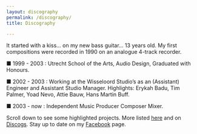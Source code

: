 ```yaml
---
layout: discography
permalink: /discography/
title: Discography

---
```


It started with a kiss... on my new bass guitar... 13 years old. My first compositions were recorded in 1990 on an analogue 4-track recorder.


■ 1999 - 2003 : Utrecht School of the Arts, Audio Design, Graduated with Honours.

■ 2002 - 2003 : Working at the Wisseloord Studio’s as an (Assistant) Engineer and Assistant Studio Manager. Highlights: Erykah Badu, Tim Palmer, Yoad Nevo, Attie Bauw, Hans Martin Buff.

■ 2003 - now : Independent Music Producer Composer Mixer.

Scroll down to see some highlighted projects. More listed <a href="../../../assets/cv/GijsvanKloosterCVM.pdf" target="_top" class="red-link">here</a> and on <a href="https://www.discogs.com/artist/413565-Gijs-Van-Klooster?sort=year%2Cdesc&limit=50&filter_anv=0&type=Credits&layout=med" target="_top" class="red-link">Discogs</a>. Stay up to date on my <a href="https://www.facebook.com/gijsvankloostermusic" target="_top" class="red-link">Facebook</a> page.